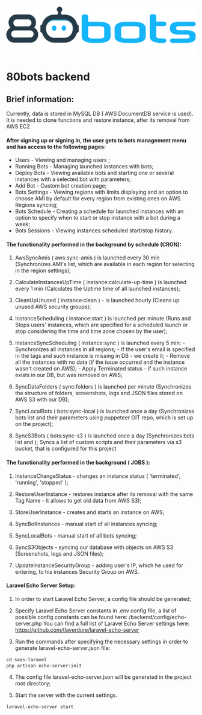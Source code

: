 ![80bots backend](public/80bots-logo.svg)

# 80bots backend

## Brief information:

  Currently, data is stored in  MySQL DB  ( AWS DocumentDB service is used). It is needed to clone functions and restore instance, after its removal from AWS EC2 

#### After signing up or signing in, the user gets to bots management menu and has access to the following pages:
  - Users - Viewing and managing users ;
  - Running Bots - Managing launched instances with bots;
  - Deploy Bots - Viewing available bots and starting one or several instances with a selected bot with parameters;
  - Add Bot - Custom bot creation page;
  - Bots Settings - Viewing regions with limits displaying and an option to choose AMI by default for every region from existing ones on AWS. Regions syncing;
  - Bots Schedule - Creating a schedule for launched instances with an option to specify when to start or stop instance with a bot during a week;
  - Bots Sessions - Viewing instances scheduled start/stop history.

#### The functionality performed in the background by schedule (CRON): 
  1. AwsSyncAmis ( aws:sync-amis ) is launched every 30 min 
  (Synchronizes AMI's list, which are available in each region for selecting in the region settings);

  2. CalculateInstancesUpTime ( instance:calculate-up-time ) is launched every 1 min 
  (Calculates the Uptime time of all launched instances);

  3. CleanUpUnused ( instance:clean ) - is launched hourly 
  (Cleans up unused AWS security groups);

  4. InstanceScheduling ( instance:start ) is launched per minute 
  (Runs and Stops users' instances, which are specified for a scheduled launch or stop considering the time and time zone chosen by the user);

  5. InstanceSyncScheduling ( instance:sync ) is launched every 5 min: 
    - Synchronizes all instances in all regions; 
    - If the user's email is specified in the tags and such instance is missing in DB - we create it;
    - Remove all the instances with no data (if the issue occurred and the instance wasn't created on AWS);
    - Apply Terminated status - if such instance exists in our DB, but was removed on AWS; 

  6. SyncDataFolders ( sync:folders ) is launched per minute 
  (Synchronizes the structure of folders, screenshots, logs and JSON files stored on AWS S3 with our DB);

  7. SyncLocalBots ( bots:sync-local ) is launched once a day 
  (Synchronizes bots list and their parameters using puppeteer GIT repo, which is set up on the project);
  
  8. SyncS3Bots ( bots:sync-s3 )  is launched once a day 
  (Synchronizes bots list and ); Syncs a list of custom scripts and their parameters via s3 bucket, that is configured for this project
#### The functionality performed in the background ( JOBS ):

  1. InstanceChangeStatus - changes an instance status ( 'terminated', 'running', 'stopped' );
  
  2. RestoreUserInstance - restores instance after its removal with the same Tag Name - it allows
  to get old data from AWS S3);
  
  3. StoreUserInstance - creates and starts an instance on AWS;
  
  4. SyncBotInstances - manual start of all instances syncing;
  
  5. SyncLocalBots - manual start of all bots syncing;
  
  6. SyncS3Objects - syncing our database with objects on AWS S3 (Screenshots, logs and JSON files);
  
  7. UpdateInstanceSecurityGroup - adding user's IP, which he used for entering,
  to his instances Security Group on AWS.

#### Laravel Echo Server Setup:

  1. In order to start Laravel Echo Server, a config file should be generated; 

  2. Specify Laravel Echo Server constants in .env config file, a list of possible config constants can be found here: /backend/config/echo-server.php
  You can find a full list of Laravel Echo Server settings here: https://github.com/tlaverdure/laravel-echo-server

  3. Run the commands after specifying the necessary settings in order to generate laravel-echo-server.json file:
```
cd saas-laravel
php artisan echo-server:init
```

  4. The config file laravel-echo-server.json will be generated in the project root directory;
   
  5. Start the server with the current settings.
```
laravel-echo-server start
```
